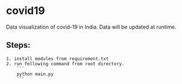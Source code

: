 # covid19
Data visualization of covid-19 in India.
Data will be updated at runtime.

## Steps:
    1. install modules from requirement.txt
    2. run following command from root directory.
        ```
        python main.py
        ```
